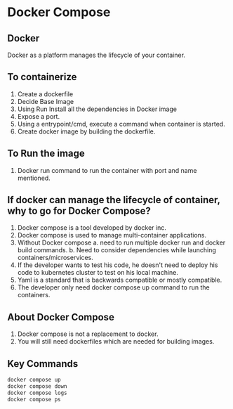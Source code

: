 # Docker Compose

## Docker
Docker as a platform manages the lifecycle of your container.

## To containerize
1. Create a dockerfile
2. Decide Base Image
3. Using Run Install all the dependencies in Docker image
4. Expose a port.
5. Using a entrypoint/cmd, execute a command when container is started.
6. Create docker image by building the dockerfile.

## To Run the image
1. Docker run command to run the container with port and name mentioned.

## If docker can manage the lifecycle of container, why to go for Docker Compose?
1. Docker compose is a tool developed by docker inc.
2. Docker compose is used to manage multi-container applications.
3. Without Docker compose
   a. need to run multiple docker run and docker build commands.
   b. Need to consider dependencies while launching containers/microservices.
4. If the developer wants to test his code, he doesn't need to deploy his code to kubernetes cluster to test on his local machine.
5. Yaml is a standard that is backwards compatible or mostly compatible.
6. The developer only need docker compose up command to run the containers.

## About Docker Compose
1. Docker compose is not a replacement to docker.
2. You will still need dockerfiles which are needed for building images.

## Key Commands
```bash
docker compose up
docker compose down
docker compose logs
docker compose ps
```


